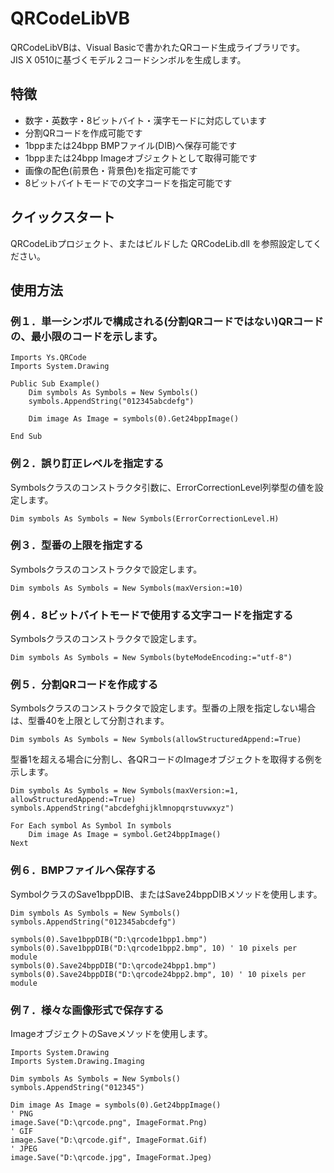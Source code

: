 # QRCodeLibVB
QRCodeLibVBは、Visual Basicで書かれたQRコード生成ライブラリです。  
JIS X 0510に基づくモデル２コードシンボルを生成します。

## 特徴
- 数字・英数字・8ビットバイト・漢字モードに対応しています
- 分割QRコードを作成可能です
- 1bppまたは24bpp BMPファイル(DIB)へ保存可能です
- 1bppまたは24bpp Imageオブジェクトとして取得可能です  
- 画像の配色(前景色・背景色)を指定可能です
- 8ビットバイトモードでの文字コードを指定可能です


## クイックスタート
QRCodeLibプロジェクト、またはビルドした QRCodeLib.dll を参照設定してください。


## 使用方法
### 例１．単一シンボルで構成される(分割QRコードではない)QRコードの、最小限のコードを示します。

```vbnet
Imports Ys.QRCode
Imports System.Drawing

Public Sub Example()
    Dim symbols As Symbols = New Symbols()
    symbols.AppendString("012345abcdefg")

    Dim image As Image = symbols(0).Get24bppImage()

End Sub
```

### 例２．誤り訂正レベルを指定する
Symbolsクラスのコンストラクタ引数に、ErrorCorrectionLevel列挙型の値を設定します。

```vbnet
Dim symbols As Symbols = New Symbols(ErrorCorrectionLevel.H)
```

### 例３．型番の上限を指定する
Symbolsクラスのコンストラクタで設定します。
```vbnet
Dim symbols As Symbols = New Symbols(maxVersion:=10)
```

### 例４．8ビットバイトモードで使用する文字コードを指定する
Symbolsクラスのコンストラクタで設定します。
```vbnet
Dim symbols As Symbols = New Symbols(byteModeEncoding:="utf-8")
```

### 例５．分割QRコードを作成する
Symbolsクラスのコンストラクタで設定します。型番の上限を指定しない場合は、型番40を上限として分割されます。

```vbnet
Dim symbols As Symbols = New Symbols(allowStructuredAppend:=True)
```

型番1を超える場合に分割し、各QRコードのImageオブジェクトを取得する例を示します。

```vbnet
Dim symbols As Symbols = New Symbols(maxVersion:=1, allowStructuredAppend:=True)
symbols.AppendString("abcdefghijklmnopqrstuvwxyz")

For Each symbol As Symbol In symbols
    Dim image As Image = symbol.Get24bppImage()
Next
```

### 例６．BMPファイルへ保存する
SymbolクラスのSave1bppDIB、またはSave24bppDIBメソッドを使用します。

```vbnet
Dim symbols As Symbols = New Symbols()
symbols.AppendString("012345abcdefg")

symbols(0).Save1bppDIB("D:\qrcode1bpp1.bmp")
symbols(0).Save1bppDIB("D:\qrcode1bpp2.bmp", 10) ' 10 pixels per module
symbols(0).Save24bppDIB("D:\qrcode24bpp1.bmp")
symbols(0).Save24bppDIB("D:\qrcode24bpp2.bmp", 10) ' 10 pixels per module
```

### 例７．様々な画像形式で保存する
ImageオブジェクトのSaveメソッドを使用します。

```vbnet
Imports System.Drawing
Imports System.Drawing.Imaging

Dim symbols As Symbols = New Symbols()
symbols.AppendString("012345")

Dim image As Image = symbols(0).Get24bppImage()
' PNG
image.Save("D:\qrcode.png", ImageFormat.Png)
' GIF
image.Save("D:\qrcode.gif", ImageFormat.Gif)
' JPEG
image.Save("D:\qrcode.jpg", ImageFormat.Jpeg)
```
